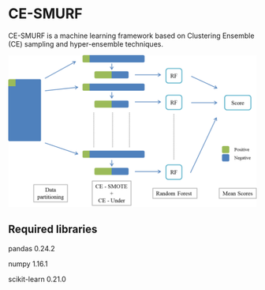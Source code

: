 # CE-SMURF

CE-SMURF is a machine learning framework based on Clustering Ensemble (CE) sampling and hyper-ensemble techniques.

<img src="https://github.com/kevin06630133/CE-SMURF/blob/master/CE_SMURF_framework.png" width=850>

## Required libraries

pandas 0.24.2

numpy 1.16.1

scikit-learn 0.21.0
